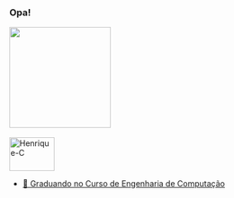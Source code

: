 ### Opa!

<div>
  <a href="https://github.com/HenriqueZ18">
  <img height="180em" src="https://github-readme-stats.vercel.app/api?username=HenriqueZ18&show_icons=true&theme=chartreuse-dark&include_all_commits=true&count_private=true"/>
  <!--<img height="180em" src="https://github-readme-stats.vercel.app/api/top-langs/?username=HenriqueZ18&layout=compact&langs_count=7&theme=midnight-purple"/>-->
</div>
<div style="display: inline_block"><br>
  <img align="center" alt="Henrique-C" height="60" width="80" src="https://devicons.railway.app/i/c.svg"> 
</div>
  
  - 🔭 Graduando no Curso de Engenharia de Computação
